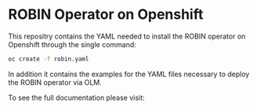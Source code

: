 # ROBIN Operator on Openshift 

This repositry contains the YAML needed to install the ROBIN operator on Openshift through the single command:

```bash
oc create -f robin.yaml
```

In addition it contains the examples for the YAML files necessary to deploy the ROBIN operator via OLM. 

To see the full documentation please visit: 